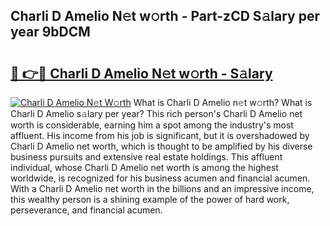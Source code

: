 ## Charli D Amelio N𝚎t w𝚘rth - Part-zCD S𝚊lary per year 9bDCM

# <h2><a href="http://gc1qnzz.nevu.top/?p=Charli+D+Amelio">🔗 👉🔴 Charli D Amelio N𝚎t w𝚘rth - S𝚊lary</a></h2>

[![Charli D Amelio N𝚎t W𝚘rth](https://i.imgur.com/Oavwk0R.jpeg)](http://gc1qnzz.nevu.top/?p=Charli+D+Amelio)
What is Charli D Amelio n𝚎t w𝚘rth? What is Charli D Amelio s𝚊lary per year?
This rich person's Charli D Amelio net worth is considerable, earning him a spot among the industry's most affluent. His income from his job is significant, but it is overshadowed by Charli D Amelio net worth, which is thought to be amplified by his diverse business pursuits and extensive real estate holdings. This affluent individual, whose Charli D Amelio net worth is among the highest worldwide, is recognized for his business acumen and financial acumen. With a Charli D Amelio net worth in the billions and an impressive income, this wealthy person is a shining example of the power of hard work, perseverance, and financial acumen.
